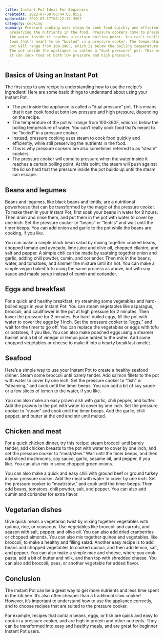 ```yaml
---
title: Instant Pot Ideas For Beginners
createdAt: 2022-07-09T06:44:05.055Z
updatedAt: 2022-07-17T06:22:37.396Z
category: cooking
summary: Pressure cooking uses steam to cook food quickly and efficiently, while
  preserving the nutrients in the food. Pressure cookers come to pressure when
  the water inside it reaches a certain boiling point. You can’t really cook
  food that’s meant to be “boiled” in a pressure cooker. The temperature of the
  pot will range from 100-390F, which is below the boiling temperature of water.
  The pot inside the appliance is called a “dual pressure” pot. This means that
  it can cook food at both low pressure and high pressure.
---
```


## Basics of Using an Instant Pot

The first step to any recipe is understanding how to use the recipe’s ingredient! Here are some basic things to understand about using your Instant Pot:

- The pot inside the appliance is called a “dual pressure” pot. This means that it can cook food at both low pressure and high pressure, depending on the recipe.
- The temperature of the pot will range from 100-390F, which is below the boiling temperature of water. You can’t really cook food that’s meant to be “boiled” in a pressure cooker.
- Instead, pressure cooking uses steam to cook food quickly and efficiently, while still preserving the nutrients in the food.
- This is why pressure cookers are also sometimes referred to as “steam” cookers.
- The pressure cooker will come to pressure when the water inside it reaches a certain boiling point. At this point, the steam will push against the lid so hard that the pressure inside the pot builds up until the steam can escape.

## Beans and legumes

Beans and legumes, like black beans and lentils, are a nutritional powerhouse that can be transformed by the magic of the pressure cooker. To make them in your Instant Pot, first soak your beans in water for 8 hours. Then drain and rinse them, and put them in the pot with water to cover by one inch. Set the pressure cooker to “beans” or “lentils” and wait until the timer beeps. You can add onion and garlic to the pot while the beans are cooking, if you like.

You can make a simple black bean salad by mixing together cooked beans, chopped tomato and avocado, lime juice and olive oil, chopped cilantro, and salt and pepper. A simple chili can be made by sautéing together onion and garlic, adding chili powder, cumin, and coriander. Then mix in the beans, water, and tomatoes, and simmer the mixture until it’s hot. You can make a simple vegan baked tofu using the same process as above, but with soy sauce and maple syrup instead of cumin and coriander.

## Eggs and breakfast

For a quick and healthy breakfast, try steaming some vegetables and hard-boiled eggs in your Instant Pot. You can steam vegetables like asparagus, broccoli, and cauliflower in the pot at high pressure for 2 minutes. Then lower the pressure for 2 minutes. For hard-boiled eggs, fill the pot with water to cover the eggs by 1 inch. Set the pressure cooker to “eggs,” and wait for the timer to go off. You can replace the vegetables or eggs with tofu or potatoes, if you like. You can also make poached eggs using a steamer basket and a bit of vinegar or lemon juice added to the water. Add some chopped vegetables or cheese to make it into a hearty breakfast omelet.

## Seafood

Here’s a simple way to use your Instant Pot to create a healthy seafood dinner. Steam some broccoli until barely tender. Add salmon fillets to the pot with water to cover by one inch. Set the pressure cooker to “fish” or “steaming,” and cook until the timer beeps. You can add a bit of soy sauce or a few slices of lemon to the water, if you like.

You can also make an easy prawn dish with garlic, chili pepper, and butter. Add the prawns to the pot with water to cover by one inch. Set the pressure cooker to “steam” and cook until the timer beeps. Add the garlic, chili pepper, and butter at the end and stir until melted.

## Chicken and meat

For a quick chicken dinner, try this recipe: steam broccoli until barely tender, add chicken breasts to the pot with water to cover by one inch, and set the pressure cooker to “meat/stew.” Wait until the timer beeps, and then add sliced mushrooms, soy sauce, garlic, sesame oil, and pepper, if you like. You can also mix in some chopped green onions.

You can also make a quick and easy chili with ground beef or ground turkey in your pressure cooker. Add the meat with water to cover by one inch. Set the pressure cooker to “meat/stew,” and cook until the timer beeps. Then add beans, tomatoes, chili powder, salt, and pepper. You can also add cumin and coriander for extra flavor.

## Vegetarian dishes

Give quick meals a vegetarian twist by mixing together vegetables with quinoa, rice, or couscous. Use vegetables like broccoli and carrots, and season with salt, pepper, and olive oil. You can also add dried cranberries or chopped almonds. You can also mix together quinoa and vegetables, like broccoli, to make a healthy and filling salad. Another easy recipe is to add beans and chopped vegetables to cooked quinoa, and then add lemon, salt, and pepper. You can also make a simple mac and cheese, where you cook pasta, add a bit of butter and milk, and then top with shredded cheese. You can also add broccoli, peas, or another vegetable for added flavor.

## Conclusion

The Instant Pot can be a great way to get more nutrients and less time spent in the kitchen. It’s also often cheaper than a traditional slow cooker! However, it’s important to understand how to use the appliance correctly, and to choose recipes that are suited to the pressure cooker.

For example, recipes that contain beans, eggs, or fish are quick and easy to cook in a pressure cooker, and are high in protein and other nutrients. They can be transformed into easy and healthy meals, and are great for beginner Instant Pot users.
